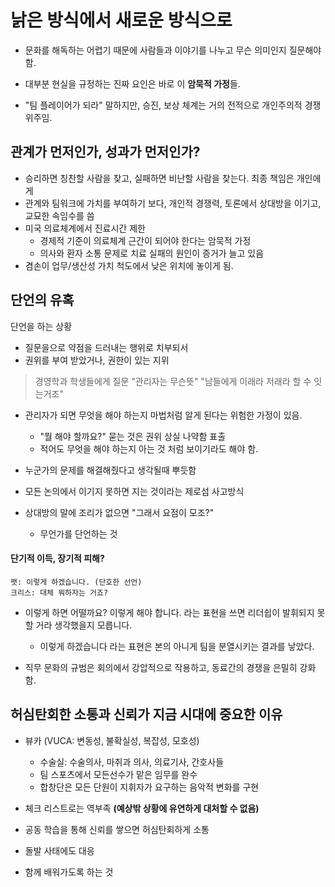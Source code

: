 # 낡은 방식에서 새로운 방식으로

- 문화를 해독하는 어렵기 때문에 사람들과 이야기를 나누고 무슨 의미인지 질문해야 함.

- 대부분 현실을 규정하는 진짜 요인은 바로 이 **암묵적 가정**들.

- "팀 플레이어가 되라" 말하지만, 승진, 보상 체계는 거의 전적으로 개인주의적 경쟁 위주임.

## 관계가 먼저인가, 성과가 먼저인가?

- 승리하면 칭찬할 사람을 찾고, 실패하면 비난할 사람을 찾는다. 최종 책임은 개인에게
- 관계와 팀워크에 가치를 부여하기 보다, 개인적 경쟁력, 토론에서 상대방을 이기고, 교묘한 속임수를 씀
- 미국 의료체계에서 진료시간 제한
  - 경제적 기준이 의료체계 근간이 되어야 한다는 암묵적 가정
  - 의사와 환자 소통 문제로 치료 실패의 원인이 증거가 늘고 있음
- 겸손이 업무/생산성 가치 척도에서 낮은 위치에 놓이게 됨.

## 단언의 유혹

단언을 하는 상황

- 질문을으로 약점을 드러내는 행위로 치부되서
- 권위를 부여 받았거나, 권한이 있는 지위

> 경영학과 학생들에게 질문
> "관리자는 무슨뜻"
> "남들에게 이래라 저래라 할 수 잇는거조"

- 관리자가 되면 무엇을 해야 하는지 마법처럼 알게 된다는 위험한 가정이 있음.

  - "뭘 해야 할까요?" 묻는 것은 권위 상실 나약함 표출
  - 적어도 무엇을 해야 하는지 아는 것 처럼 보이기라도 해야 함.

- 누군가의 문제를 해결해줬다고 생각될때 뿌듯함
- 모든 논의에서 이기지 못하면 지는 것이라는 제로섬 사고방식
- 상대방의 말에 조리가 없으면 "그래서 요점이 모조?"
  - 무언가를 단언하는 것

#### 단기적 이득, 장기적 피해?

```
팻: 이렇게 하겠습니다. (단호한 선언)
크리스: 대체 뭐하자는 거죠?
```

- 이렇게 하면 어떨까요? 이렇게 해야 합니다. 라는 표현을 쓰면 리더쉽이 발휘되지 못할 거라 생각했을지 모릅니다.

  - 이렇게 하겠습니다 라는 표현은 본의 아니게 팀을 분열시키는 결과를 낳았다.

- 직무 문화의 규범은 회의에서 강압적으로 작용하고, 동료간의 경쟁을 은밀히 강화함.

## 허심탄회한 소통과 신뢰가 지금 시대에 중요한 이유

- 뷰카 (VUCA: 변동성, 불확실성, 복잡성, 모호성)

  - 수술실: 수술의사, 마취과 의사, 의료기사, 간호사들
  - 팀 스포츠에서 모든선수가 맡은 임무를 완수
  - 합창단은 모든 단원이 지휘자가 요구하는 음악적 변화를 구현

- 체크 리스트로는 역부족 **(예상밖 상황에 유연하게 대처할 수 없음)**

- 공동 학습을 통해 신뢰를 쌓으면 허심탄회하게 소통
- 돌발 사태에도 대응
- 함께 배워가도록 하는 것
